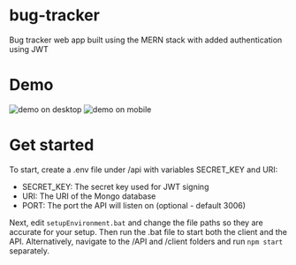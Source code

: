 # bug-tracker
 Bug tracker web app built using the MERN stack with added authentication using JWT

# Demo

![demo on desktop](https://media0.giphy.com/media/9cB3IPh1b3XATOWIbi/giphy.gif)
![demo on mobile](https://media2.giphy.com/media/EIDomzWhjKEikm63J2/giphy.gif)

# Get started
To start, create a .env file under /api with variables SECRET_KEY and URI:
- SECRET_KEY: The secret key used for JWT signing
- URI: The URI of the Mongo database
- PORT: The port the API will listen on (optional - default 3006)

Next, edit `setupEnvironment.bat` and change the file paths so they are accurate for your setup.
Then run the .bat file to start both the client and the API.
Alternatively, navigate to the /API and /client folders and run `npm start` separately.
